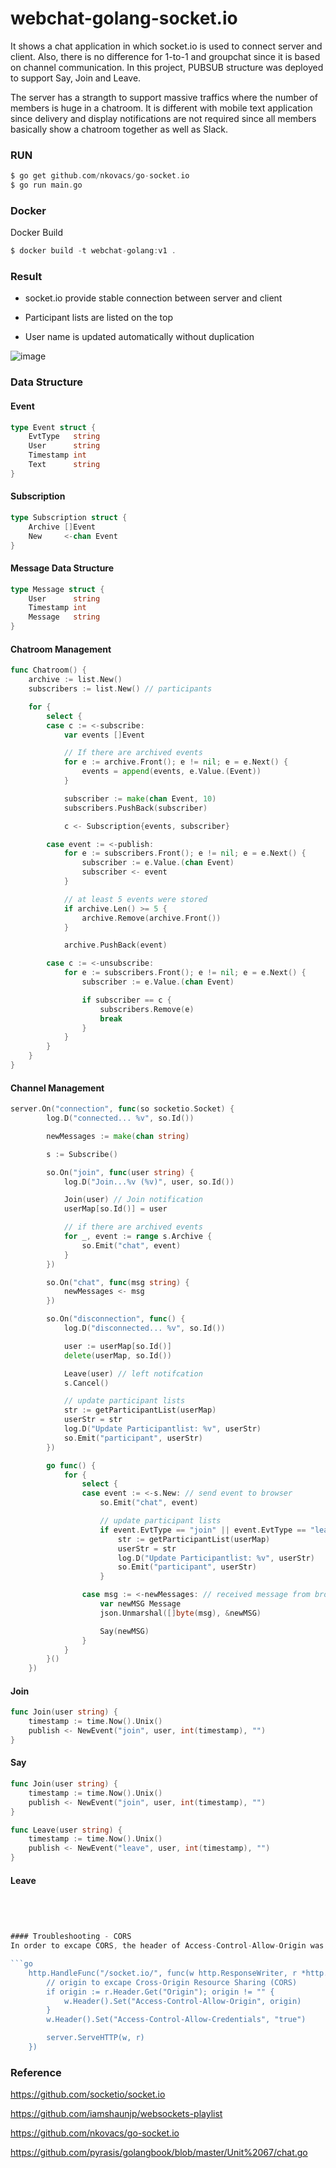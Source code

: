# webchat-golang-socket.io
It shows a chat application in which socket.io is used to connect server and client.
Also, there is no difference for 1-to-1 and groupchat since it is based on channel communication.
In this project, PUBSUB structure was deployed to support Say, Join and Leave.

The server has a strangth to support massive traffics where the number of members is huge in a chatroom.
It is different with mobile text application since delivery and display notifications are not required since all members basically show a chatroom together as well as Slack.

### RUN

```c
$ go get github.com/nkovacs/go-socket.io 
$ go run main.go
```

### Docker

Docker Build

```c
$ docker build -t webchat-golang:v1 .
```

### Result
- socket.io provide stable connection between server and client

- Participant lists are listed on the top

- User name is updated automatically without duplication

![image](https://user-images.githubusercontent.com/52392004/82513003-b255ab00-9b4c-11ea-8ef0-5f22cf872c11.png)

### Data Structure

#### Event 
```go
type Event struct {
	EvtType   string
	User      string
	Timestamp int
	Text      string
}
```

#### Subscription
```go
type Subscription struct {
	Archive []Event
	New     <-chan Event
}
```

#### Message Data Structure
```go
type Message struct {
	User      string
	Timestamp int
	Message   string
}
```


#### Chatroom Management
```go
func Chatroom() {
	archive := list.New()
	subscribers := list.New() // participants

	for {
		select {
		case c := <-subscribe:
			var events []Event

			// If there are archived events
			for e := archive.Front(); e != nil; e = e.Next() {
				events = append(events, e.Value.(Event))
			}

			subscriber := make(chan Event, 10)
			subscribers.PushBack(subscriber)

			c <- Subscription{events, subscriber}

		case event := <-publish:
			for e := subscribers.Front(); e != nil; e = e.Next() {
				subscriber := e.Value.(chan Event)
				subscriber <- event
			}

			// at least 5 events were stored
			if archive.Len() >= 5 {
				archive.Remove(archive.Front())
			}

			archive.PushBack(event)

		case c := <-unsubscribe:
			for e := subscribers.Front(); e != nil; e = e.Next() {
				subscriber := e.Value.(chan Event)

				if subscriber == c {
					subscribers.Remove(e)
					break
				}
			}
		}
	}
}
```

#### Channel Management
```go
server.On("connection", func(so socketio.Socket) {
		log.D("connected... %v", so.Id())

		newMessages := make(chan string)

		s := Subscribe()

		so.On("join", func(user string) {
			log.D("Join...%v (%v)", user, so.Id())

			Join(user) // Join notification
			userMap[so.Id()] = user

			// if there are archived events
			for _, event := range s.Archive {
				so.Emit("chat", event)
			}
		})

		so.On("chat", func(msg string) {
			newMessages <- msg
		})

		so.On("disconnection", func() {
			log.D("disconnected... %v", so.Id())

			user := userMap[so.Id()]
			delete(userMap, so.Id())

			Leave(user) // left notifcation
			s.Cancel()

			// update participant lists
			str := getParticipantList(userMap)
			userStr = str
			log.D("Update Participantlist: %v", userStr)
			so.Emit("participant", userStr)
		})

		go func() {
			for {
				select {
				case event := <-s.New: // send event to browser
					so.Emit("chat", event)

					// update participant lists
					if event.EvtType == "join" || event.EvtType == "leave" {
						str := getParticipantList(userMap)
						userStr = str
						log.D("Update Participantlist: %v", userStr)
						so.Emit("participant", userStr)
					}

				case msg := <-newMessages: // received message from browser
					var newMSG Message
					json.Unmarshal([]byte(msg), &newMSG)

					Say(newMSG)
				}
			}
		}()
	})
```

#### Join
```go
func Join(user string) {
	timestamp := time.Now().Unix()
	publish <- NewEvent("join", user, int(timestamp), "")
}
```

#### Say
```go
func Join(user string) {
	timestamp := time.Now().Unix()
	publish <- NewEvent("join", user, int(timestamp), "")
}
```

```go
func Leave(user string) {
	timestamp := time.Now().Unix()
	publish <- NewEvent("leave", user, int(timestamp), "")
}
```

#### Leave
```go




#### Troubleshooting - CORS
In order to excape CORS, the header of Access-Control-Allow-Origin was appended as bellow.

```go
    http.HandleFunc("/socket.io/", func(w http.ResponseWriter, r *http.Request) {
		// origin to excape Cross-Origin Resource Sharing (CORS)
		if origin := r.Header.Get("Origin"); origin != "" {
			w.Header().Set("Access-Control-Allow-Origin", origin)
		}
		w.Header().Set("Access-Control-Allow-Credentials", "true")

		server.ServeHTTP(w, r)
	})
```

### Reference

https://github.com/socketio/socket.io

https://github.com/iamshaunjp/websockets-playlist

https://github.com/nkovacs/go-socket.io

https://github.com/pyrasis/golangbook/blob/master/Unit%2067/chat.go

